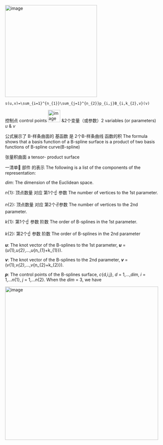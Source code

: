 
<img width="300" alt="image" src="https://github.com/ChenxingWang93/ComputationalGeometry/assets/31954987/9ff9406b-57f5-4d64-8761-9e6e4d18679c">

```
s(u,v)=\sum_{i=1}^{n_{1}}\sum_{j=1}^{n_{2}}p_{i,j}B_{i,k_{2},v}(v)
```

控制点 control points <img width="40" alt="image" src="https://github.com/ChenxingWang93/ComputationalGeometry/assets/31954987/1ce47d21-5c98-496c-9c93-84bd3ba27be7"> &2个变量（或参数）2 variables (or parameters) _u_ & _v_

公式展示了 B-样条曲面的 基函数 是 2个B-样条曲线 函数的积 The formula shows that a basis function of a B-spline surface is a product of two basis functions of B-spline curve(B-spline)

张量积曲面 a tensor- product surface

一清单🧾 部件 的表示 The following is a list of the components of the representation:

_dim_: The dimension of the Euclidean space.

_n_{1}: 顶点数量 对应 第1个☝️ 参数 The number of vertices to the 1st parameter.

_n_{2}: 顶点数量 对应 第2个✌️参数 The number of vertices to the 2nd parameter.

_k_{1}: 第1个☝️ 参数 阶数 The order of B-splines in the 1st parameter.

_k_{2}: 第2个☝️ 参数 阶数 The order of B-splines in the 2nd parameter

***u***: The knot vector of the B-splines to the 1st parameter, ***u*** = (_u_{1}_,_u_{2}_,...,_u_{n_{1}+k_{1}}).

***v***: The knot vector of the B-splines to the 2nd parameter, ***v*** = (_v_{1}_,_v_{2}_,...,_v_{n_{2}+k_{2}}).

***p***: The control points of the B-splines surface, _c_{d,i,j}, _d_ = 1,...,_dim_, _i_ = 1,..._n_{1}, _j_ = 1,..._n_{2}.
When the _dim_ = 3, we have 

<img width="500" alt="image" src="https://github.com/ChenxingWang93/ComputationalGeometry/assets/31954987/fb7cd971-788f-4d0f-9dcc-8db6ca8f44d6">
